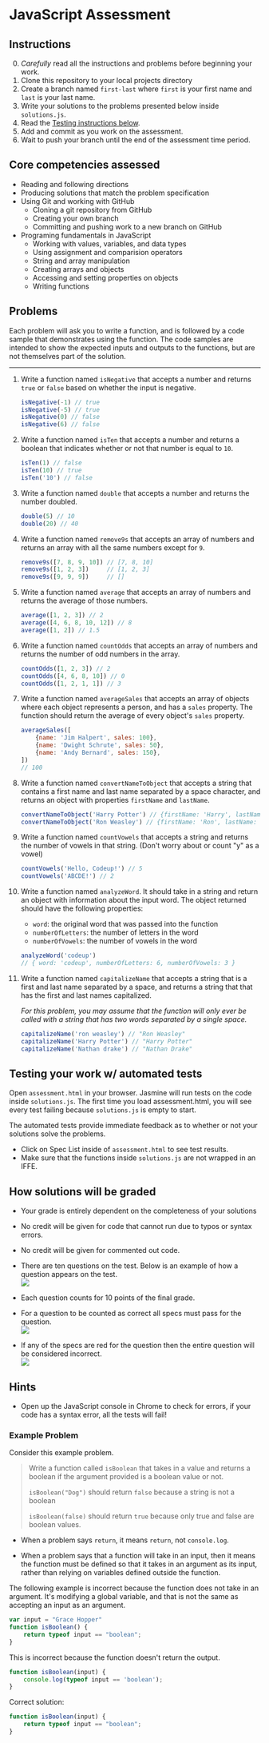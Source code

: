 # JavaScript Assessment

## Instructions

0. *Carefully* read all the instructions and problems before beginning your work.
1. Clone this repository to your local projects directory
1. Create a branch named `first-last` where `first` is your first name and
   `last` is your last name.
1. Write your solutions to the problems presented below inside `solutions.js`.
1. Read the [Testing instructions below](#testing-your-work-w-automated-tests).
1. Add and commit as you work on the assessment.
1. Wait to push your branch until the end of the assessment time period.

## Core competencies assessed

- Reading and following directions
- Producing solutions that match the problem specification
- Using Git and working with GitHub
    - Cloning a git repository from GitHub
    - Creating your own branch
    - Committing and pushing work to a new branch on GitHub
- Programing fundamentals in JavaScript
    - Working with values, variables, and data types
    - Using assignment and comparision operators
    - String and array manipulation
    - Creating arrays and objects
    - Accessing and setting properties on objects
    - Writing functions

## Problems

Each problem will ask you to write a function, and is followed by a code sample
that demonstrates using the function. The code samples are intended to show the
expected inputs and outputs to the functions, but are not themselves part of the
solution.

---

1. Write a function named `isNegative` that accepts a number and returns `true` or `false` based on whether the input is negative.
    ```js
    isNegative(-1) // true
    isNegative(-5) // true
    isNegative(0) // false
    isNegative(6) // false
    ```
1. Write a function named `isTen` that accepts a number and returns a boolean
   that indicates whether or not that number is equal to `10`.
    ```js
    isTen(1) // false
    isTen(10) // true
    isTen('10') // false
    ```
1. Write a function named `double` that accepts a number and returns the number
   doubled.
    ```js
    double(5) // 10
    double(20) // 40
    ```
1. Write a function named `remove9s` that accepts an array of numbers and
   returns an array with all the same numbers except for `9`.
    ```js
    remove9s([7, 8, 9, 10]) // [7, 8, 10]
    remove9s([1, 2, 3])     // [1, 2, 3]
    remove9s([9, 9, 9])     // []
    ```
1. Write a function named `average` that accepts an array of numbers and returns
   the average of those numbers.
    ```js
    average([1, 2, 3]) // 2
    average([4, 6, 8, 10, 12]) // 8
    average([1, 2]) // 1.5
    ```
1. Write a function named `countOdds` that accepts an array of numbers and
   returns the number of odd numbers in the array.
    ```js
    countOdds([1, 2, 3]) // 2
    countOdds([4, 6, 8, 10]) // 0
    countOdds([1, 2, 1, 1]) // 3
    ```
1. Write a function named `averageSales` that accepts an array of objects where
  each object represents a person, and has a `sales` property. The function
  should return the average of every object's `sales` property.
   ```js
   averageSales([
       {name: 'Jim Halpert', sales: 100},
       {name: 'Dwight Schrute', sales: 50},
       {name: 'Andy Bernard', sales: 150},
   ])
   // 100
   ```
1. Write a function named `convertNameToObject` that accepts a string that
   contains a first name and last name separated by a space character, and returns an
   object with properties `firstName` and `lastName`.
    ```js
    convertNameToObject('Harry Potter') // {firstName: 'Harry', lastName: 'Potter'}
    convertNameToObject('Ron Weasley') // {firstName: 'Ron', lastName: 'Weasley'}
    ```
1. Write a function named `countVowels` that accepts a string and returns the
   number of vowels in that string. (Don't worry about or count "y" as a vowel)
    ```js
    countVowels('Hello, Codeup!') // 5
    countVowels('ABCDE!') // 2
    ```
1. Write a function named `analyzeWord`. It should take in a string and return
   an object with information about the input word. The object returned should
   have the following properties:

    - `word`: the original word that was passed into the function
    - `numberOfLetters`: the number of letters in the word
    - `numberOfVowels`: the number of vowels in the word

    ```js
    analyzeWord('codeup')
    // { word: 'codeup', numberOfLetters: 6, numberOfVowels: 3 }
    ```
1. Write a function named `capitalizeName` that accepts a string that is a first
  and last name separated by a space, and returns a string that that has the
  first and last names capitalized.

   *For this problem, you may assume that the function will only ever be called
   with a string that has two words separated by a single space.*
   ```js
   capitalizeName('ron weasley') // "Ron Weasley"
   capitalizeName('Harry Potter') // "Harry Potter"
   capitalizeName('Nathan drake') // "Nathan Drake"
   ```

## Testing your work w/ automated tests

Open `assessment.html` in your browser. Jasmine will run tests on the code
inside `solutions.js`. The first time you load assessment.html, you will see
every test failing because `solutions.js` is empty to start.

The automated tests provide immediate feedback as to whether or not your
solutions solve the problems.

- Click on Spec List inside of `assessment.html` to see test results.
- Make sure that the functions inside `solutions.js` are not wrapped in an IFFE.

## How solutions will be graded

- Your grade is entirely dependent on the completeness of your solutions

- No credit will be given for code that cannot run due to typos or syntax errors.

- No credit will be given for commented out code.

- There are ten questions on the test. Below is an example of how a question appears on the test.<br><kbd><img src="./images/test-question.png" ></kbd>

- Each question counts for 10 points of the final grade.

- For a question to be counted as correct all specs must pass for the question.<br><kbd><img src="./images/correct-answer.png" ></kbd>

- If any of the specs are red for the question then the entire question will be considered incorrect.<br><kbd><img src="./images/incorrect-answer.png" ></kbd>

## Hints

- Open up the JavaScript console in Chrome to check for errors, if your code has
  a syntax error, all the tests will fail!

### Example Problem

Consider this example problem.

> Write a function called `isBoolean` that takes in a value and returns a
> boolean if the argument provided is a boolean value or not.
>
> `isBoolean("Dog")` should return `false` because a string is not a boolean
>
> `isBoolean(false)` should return `true` because only true and false are
> boolean values.

- When a problem says `return`, it means `return`, not `console.log`.

- When a problem says that a function will take in an input, then it means the
  function must be defined so that it takes in an argument as its input, rather
  than relying on variables defined outside the function.

The following example is incorrect because the function does not take in an
argument. It's modifying a global variable, and that is not the same as
accepting an input as an argument.

```js
var input = "Grace Hopper"
function isBoolean() {
    return typeof input == "boolean";
}
```

This is incorrect because the function doesn't return the output.

```js
function isBoolean(input) {
    console.log(typeof input == 'boolean');
}
```

Correct solution:

```js
function isBoolean(input) {
    return typeof input == "boolean";
}
```
